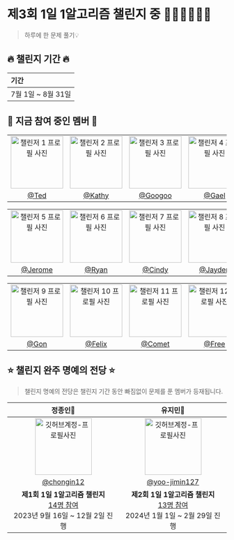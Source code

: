 # 제3회 1일 1알고리즘 챌린지 중 🏃🏻‍♀️🏃🏻💨

> 하루에 한 문제 풀기💡

## 🔥 챌린지 기간 🔥

| <b> 기간 </b>                         |
| :------------------------------------ |
| 7월 1일 ~ 8월 31일  |

## 🔎 지금 참여 중인 멤버 🔎
|                          |                          |                          |                          |
|:------------------:|:------------------:|:------------------:|:------------------:|
| <img src="https://avatars.githubusercontent.com/u/71203867?v=4" width="120" alt="챌린저 1 프로필 사진"> | <img src="https://avatars.githubusercontent.com/u/85864699?v=4" width="120" alt="챌린저 2 프로필 사진"> | <img src="https://avatars.githubusercontent.com/u/102513932?v=4" width="120" alt="챌린저 3 프로필 사진"> | <img src="https://avatars.githubusercontent.com/u/84790707?v=4" width="120" alt="챌린저 4 프로필 사진"> |
| [@Ted](https://github.com/OneDay-OneAlgorithm/ShinJongWon) | [@Kathy](https://github.com/OneDay-OneAlgorithm/JjungminCpp) | [@Googoo](https://github.com/OneDay-OneAlgorithm/JungDongGyu) | [@Gael](https://github.com/OneDay-OneAlgorithm/kwakkun) |

|                          |                          |                          |                          |
|:------------------:|:------------------:|:------------------:|:------------------:|
| <img src="https://avatars.githubusercontent.com/u/75308777?v=4" width="120" alt="챌린저 5 프로필 사진"> | <img src="https://avatars.githubusercontent.com/u/102018765?v=4" width="120" alt="챌린저 6 프로필 사진"> | <img src="https://avatars.githubusercontent.com/u/104755384?v=4" width="120" alt="챌린저 7 프로필 사진"> | <img src="https://avatars.githubusercontent.com/u/103025692?v=4" width="120" alt="챌린저 8 프로필 사진"> |
| [@Jerome](https://github.com/OneDay-OneAlgorithm/JeromeSim) | [@Ryan](https://github.com/OneDay-OneAlgorithm/KweonChaeyeon) | [@Cindy](https://github.com/OneDay-OneAlgorithm/ChoiSeohyeon) | [@Jayden](https://github.com/OneDay-OneAlgorithm/JungJeeHouk) |

|                          |                          |                          |                          |
|:------------------:|:------------------:|:------------------:|:------------------:|
| <img src="https://avatars.githubusercontent.com/u/33739448?v=4" width="120" alt="챌린저 9 프로필 사진"> | <img src="https://avatars.githubusercontent.com/u/81168401?v=4" width="120" alt="챌린저 10 프로필 사진"> | <img src="https://avatars.githubusercontent.com/u/48352078?v=4" width="120" alt="챌린저 11 프로필 사진"> | <img src="https://avatars.githubusercontent.com/u/102797359?v=4" width="120" alt="챌린저 12 프로필 사진"> |
| [@Gon](https://github.com/OneDay-OneAlgorithm/HwanGonJang) | [@Felix](https://github.com/OneDay-OneAlgorithm/Kimyoungbin) | [@Comet](https://github.com/OneDay-OneAlgorithm/JungHaeSung) | [@Free](https://github.com/OneDay-OneAlgorithm/ChoiJiWoo) |


## ⭐️ 챌린지 완주 명예의 전당 ⭐️
> 챌린지 명예의 전당은 챌린지 기간 동안 빠짐없이 문제를 푼 멤버가 등재됩니다.

| 정종인👑 | 유지민👑 |
|:--------------------------------------------------------------------------------------------------------------------------------------------------------------------------------------:|:------------------------------------------------------------------------------------------------------------------------------------------------------------------------------------:|
| <img src="https://avatars.githubusercontent.com/u/19565940?v=4" width="130" alt="깃허브계정-프로필사진"> | <img src="https://avatars.githubusercontent.com/u/66112716?v=4" width="130" alt="깃허브계정-프로필사진"> |
| [@chongin12](https://github.com/OneDay-OneAlgorithm/JeongChongin) | [@yoo-jimin127](https://github.com/OneDay-OneAlgorithm/YooJimin) |
| <b>제1회 1일 1알고리즘 챌린지</b> <br/> [14명 참여](https://github.com/OneDay-OneAlgorithm/.github/blob/main/history/1ndChallenge.md)<br/> 2023년 9월 16일 ~ 12월 2일 진행 | <b>제2회 1일 1알고리즘 챌린지</b><br/> [13명 참여](https://github.com/OneDay-OneAlgorithm/.github/blob/main/history/2ndChallenge.md)<br/> 2024년 1월 1일 ~ 2월 29일 진행 |
